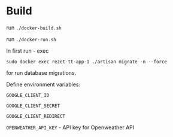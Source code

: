 # Build
run ``./docker-build.sh``

run ``./docker-run.sh``

In first run - exec 

``sudo docker exec rezet-tt-app-1 ./artisan migrate -n --force``

for run database migrations.

Define environment variables:

``GOOGLE_CLIENT_ID``

``GOOGLE_CLIENT_SECRET``

``GOOGLE_CLIENT_REDIRECT``

``OPENWEATHER_API_KEY`` - API key for Openweather API 
